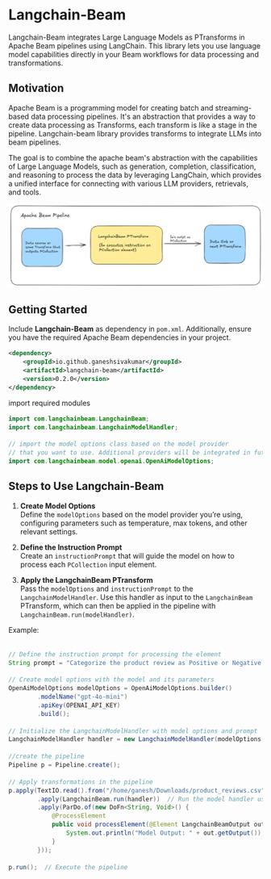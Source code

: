 # Langchain-Beam

Langchain-Beam integrates Large Language Models as PTransforms in Apache Beam pipelines using LangChain.
This library lets you use language model capabilities directly in your Beam workflows for data processing and transformations.

## Motivation

Apache Beam is a programming model for creating batch and streaming-based data processing pipelines. It's an abstraction that provides a way to create data processing as Transforms, each transform is like a stage in the pipeline. Langchain-beam library provides transforms to integrate LLMs into beam pipelines.

The goal is to combine the apache beam's abstraction with the capabilities of Large Language Models, such as generation, completion, classification, and reasoning to process the data by leveraging LangChain, which provides a unified interface for connecting with various LLM providers, retrievals, and tools.

![Pipeline Diagram](docs/langchainbeam.png)

## Getting Started

Include **Langchain-Beam** as dependency in `pom.xml`.
Additionally, ensure you have the required Apache Beam dependencies in your project.

```xml
<dependency>
    <groupId>io.github.ganeshsivakumar</groupId>
    <artifactId>langchain-beam</artifactId>
    <version>0.2.0</version>
</dependency>
```

import required modules

```java
import com.langchainbeam.LangchainBeam;
import com.langchainbeam.LangchainModelHandler;

// import the model options class based on the model provider
// that you want to use. Additional providers will be integrated in future releases.
import com.langchainbeam.model.openai.OpenAiModelOptions;
```

## Steps to Use Langchain-Beam

1. **Create Model Options**  
   Define the `modelOptions` based on the model provider you’re using, configuring parameters such as temperature, max tokens, and other relevant settings.
2. **Define the Instruction Prompt**  
   Create an `instructionPrompt` that will guide the model on how to process each `PCollection` input element.

3. **Apply the LangchainBeam PTransform**  
   Pass the `modelOptions` and `instructionPrompt` to the `LangchainModelHandler`. Use this handler as input to the `LangchainBeam` PTransform, which can then be applied in the pipeline with `LangchainBeam.run(modelHandler)`.

Example:

```java

// Define the instruction prompt for processing the element
String prompt = "Categorize the product review as Positive or Negative and output your response in this JSON format: {review : {input_element}, feedback: {positive or negative}}";

// Create model options with the model and its parameters
OpenAiModelOptions modelOptions = OpenAiModelOptions.builder()
        .modelName("gpt-4o-mini")
        .apiKey(OPENAI_API_KEY)
        .build();

// Initialize the LangchainModelHandler with model options and prompt
LangchainModelHandler handler = new LangchainModelHandler(modelOptions, prompt);

//create the pipeline
Pipeline p = Pipeline.create();

// Apply transformations in the pipeline
p.apply(TextIO.read().from("/home/ganesh/Downloads/product_reviews.csv")) // load data
        .apply(LangchainBeam.run(handler))  // Run the model handler using LangchainBeam
        .apply(ParDo.of(new DoFn<String, Void>() {
            @ProcessElement
            public void processElement(@Element LangchainBeamOutput out) {
                System.out.println("Model Output: " + out.getOutput());  // Print model output
            }
        }));

p.run();  // Execute the pipeline


```
